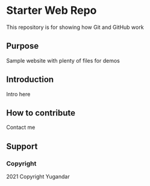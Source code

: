 # Starter Web Repo

This repository is for showing how Git and GitHub work

## Purpose

Sample website with plenty of files for demos

## Introduction
Intro here
## How to contribute
Contact me
## Support

### Copyright

2021 Copyright Yugandar